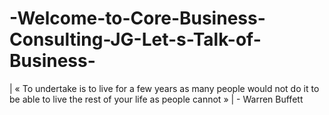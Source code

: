 # -Welcome-to-Core-Business-Consulting-JG-Let-s-Talk-of-Business-
| « To undertake is to live for a few years as many people would not do it to be able to live the rest of your life as people cannot » | - Warren Buffett
